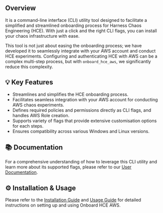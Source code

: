 ## Overview

It is a command-line interface (CLI) utility tool designed to facilitate a simplified and streamlined onboarding process for Harness Chaos Engineering (HCE). With just a click and the right CLI flags, you can install your chaos infrastructure with ease.

This tool is not just about easing the onboarding process; we have developed it to seamlessly integrate with your AWS account and conduct HCE experiments. Configuring and authenticating HCE with AWS can be a complex multi-step process, but with `onboard_hce_aws`, we significantly reduce this complexity.

## 💡 Key Features

- Streamlines and simplifies the HCE onboarding process.
- Facilitates seamless integration with your AWS account for conducting AWS chaos experiments.
- Defines required policies and permissions directly as CLI flags, and handles AWS Role creation.
- Supports variety of flags that provide extensive customisation options for each steps.
- Ensures compatibility across various Windows and Linux versions.

## 📚 Documentation

For a comprehensive understanding of how to leverage this CLI utility and learn more about its supported flags, please refer to our [User Documentation](./docs/UserGuide.md).

## ⚙️ Installation & Usage

Please refer to the [Installation Guide](./docs/InstallationGuide.md.md) and [Usage Guide](./docs/UserGuide.md.md) for detailed instructions on setting up and using Onboard HCE AWS.


